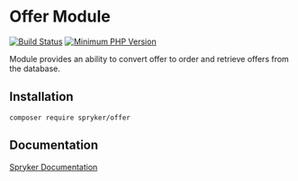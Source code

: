 # Offer Module
[![Build Status](https://travis-ci.org/spryker/offer.svg)](https://travis-ci.org/spryker/offer)
[![Minimum PHP Version](https://img.shields.io/badge/php-%3E%3D%207.2-8892BF.svg)](https://php.net/)

Module provides an ability to convert offer to order and retrieve offers from the database.

## Installation

```
composer require spryker/offer
```

## Documentation

[Spryker Documentation](https://academy.spryker.com/developing_with_spryker/module_guide/modules.html)
